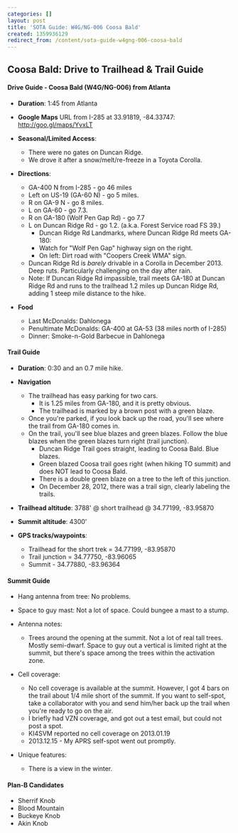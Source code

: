 ```yaml
---
categories: []
layout: post
title: 'SOTA Guide: W4G/NG-006 Coosa Bald'
created: 1359936129
redirect_from: /content/sota-guide-w4gng-006-coosa-bald
---
```

Coosa Bald: Drive to Trailhead & Trail Guide
--------------------------------------------------------

#### Drive Guide - Coosa Bald (W4G/NG-006) from Atlanta

* **Duration**: 1:45 from Atlanta
* **Google Maps** URL from I-285 at 33.91819, -84.33747: http://goo.gl/maps/YvxLT
* **Seasonal/Limited Access**:
    * There were no gates on Duncan Ridge.
    * We drove it after a snow/melt/re-freeze in a Toyota Corolla.
* **Directions**:
    * GA-400 N from I-285 - go 46 miles
    * Left on US-19 (GA-60 N) - go 5 miles.
    * R on GA-9 N - go 8 miles.
    * L on GA-60 - go 7.3.
    * R on GA-180 (Wolf Pen Gap Rd) - go 7.7
    * L on Duncan Ridge Rd - go 1.2. (a.k.a. Forest Service road FS 39.)
        * Duncan Ridge Rd Landmarks, where Duncan Ridge Rd meets GA-180:
        * Watch for "Wolf Pen Gap" highway sign on the right.
        * On left: Dirt road with "Coopers Creek WMA" sign.
    * Duncan Ridge Rd is *barely* drivable in a Corolla in December 2013.  Deep ruts.  Particularly challenging on the day after rain.
    * Note: If Duncan Ridge Rd impassible, trail meets GA-180 at Duncan Ridge Rd and runs to the trailhead 1.2 miles up Duncan Ridge Rd, adding 1 steep mile distance to the hike.

* **Food**
    * Last McDonalds: Dahlonega
    * Penultimate McDonalds: GA-400 at GA-53 (38 miles north of I-285)
    * Dinner: Smoke-n-Gold Barbecue in Dahlonega

#### Trail Guide

* **Duration**: 0:30 and an 0.7 mile hike.
* **Navigation**
    * The trailhead has easy parking for two cars.
        * It is 1.25 miles from GA-180, and it is pretty obvious.
        * The trailhead is marked by a brown post with a green blaze.
    * Once you're parked, if you look back up the road, you'll see where the trail from GA-180 comes in.
    * On the trail, you'll see blue blazes and green blazes. Follow the blue blazes when the green blazes turn right (trail junction).
        * Duncan Ridge Trail goes straight, leading to Coosa Bald. Blue blazes.
        * Green blazed Coosa trail goes right (when hiking TO summit) and does NOT lead to Coosa Bald.
        * There is a double green blaze on a tree to the left of this junction.
        * On December 28, 2012, there was a trail sign, clearly labeling the trails.

* **Trailhead altitude**: 3788' @ short trailhead @ 34.77199, -83.95870
* **Summit altitude**: 4300'
* **GPS tracks/waypoints**:
    * Trailhead for the short trek = 34.77199, -83.95870
    * Trail junction = 34.77750, -83.96065
    * Summit - 34.77880, -83.96364

#### Summit Guide

* Hang antenna from tree: No problems.
* Space to guy mast: Not a lot of space.  Could bungee a mast to a stump.
* Antenna notes:
    * Trees around the opening at the summit. Not a lot of real tall trees. Mostly semi-dwarf. Space to guy out a vertical is limited right at the summit, but there's space among the trees within the activation zone.

* Cell coverage: 
    * No cell coverage is available at the summit. However, I got 4 bars on the trail about 1/4 mile short of the summit. If you want to self-spot, take a collaborator with you and send him/her back up the trail when you're ready to go on the air.
    * I briefly had VZN coverage, and got out a test email, but could not post a spot.
    * KI4SVM reported no cell coverage on 2013.01.19
    * 2013.12.15 - My APRS self-spot went out promptly.
* Unique features:
    * There is a view in the winter.

#### Plan-B Candidates

* Sherrif Knob
* Blood Mountain
* Buckeye Knob
* Akin Knob
